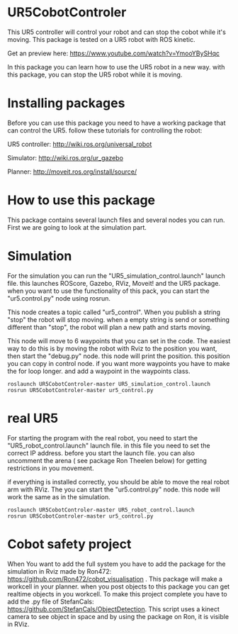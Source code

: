 # UR5CobotControler
This UR5 controller will control your robot and can stop the cobot while it's moving.
This package is tested on a UR5 robot with ROS kinetic.

Get an preview here: https://www.youtube.com/watch?v=YmooYBySHqc

In this package you can learn how to use the UR5 robot in a new way. with this package, you can stop the UR5 robot while it is moving.

# Installing packages
Before you can use this package you need to have a working package that can control the UR5.
follow these tutorials for controlling the robot:

UR5 controller:  http://wiki.ros.org/universal_robot

Simulator:      http://wiki.ros.org/ur_gazebo

Planner:        http://moveit.ros.org/install/source/

# How to use this package

This package contains several launch files and several nodes you can run. First we are going to look at the simulation part.

# Simulation
For the simulation you can run the "UR5_simulation_control.launch" launch file. this launches ROScore, Gazebo, RViz, Moveit! and the UR5 package. when you want to use the functionality of this pack, you can start the "ur5.control.py" node using rosrun. 

This node creates a topic called "ur5_control". When you publish a string "stop" the robot will stop moving. when a empty string is send or something different than "stop", the robot will plan a new path and starts moving. 

This node will move to 6 waypoints that you can set in the code. The easiest way to do this is by moving the robot with Rviz to the position you want, then start the "debug.py" node. this node will print the position. this position you can copy in control node.
if you want more waypoints you have to make the for loop longer. and add a waypoint in the waypoints class. 

```
roslaunch UR5CobotControler-master UR5_simulation_control.launch
rosrun UR5CobotControler-master ur5_control.py
```

# real UR5
For starting the program with the real robot, you need to start the "UR5_robot_control.launch" launch file. in this file you need to set the correct IP address. before you start the launch file. you can also uncomment the arena ( see package Ron Theelen below) for getting restrictions in you movement. 

if everything is installed correctly, you should be able to move the real robot arm with RViz. The you can start the "ur5.control.py" node. this node will work the same as in the simulation.


```
roslaunch UR5CobotControler-master UR5_robot_control.launch
rosrun UR5CobotControler-master ur5_control.py
```

# Cobot safety project
When You want to add the full system you have to add the package for the simulation in Rviz made by Ron472: https://github.com/Ron472/cobot_visualisation . This package will make a workcell in your planner. when you post objects to this package you can get realtime objects in you workcell.
To make this project complete you have to add the .py file of StefanCals: https://github.com/StefanCals/ObjectDetection. This script uses a kinect camera to see object in space and by using the package on Ron, it is visible in RViz. 
